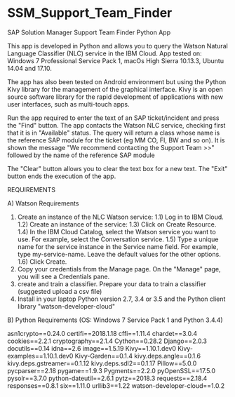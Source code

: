 # SSM_Support_Team_Finder
SAP Solution Manager Support Team Finder Python App

This app is developed in Python and allows you to query the Watson Natural Language Classifier (NLC) service in the IBM Cloud.
App tested on: Windows 7 Professional Service Pack 1, macOs High Sierra 10.13.3, Ubuntu 14.04 and 17.10. 

The app has also been tested on Android environment but using the Python Kivy library for the management of the graphical interface. Kivy is an open source software library for the rapid development of applications with new user interfaces, such as multi-touch apps.

Run the app required to enter the text of an SAP ticket/incident and press the "Find" button.
The app contacts the Watson NLC service, checking first that it is in "Available" status. The query will return a class whose name is the reference SAP module for the ticket (eg MM CO, FI, BW and so on).
It is shown the message "We recommend contacting the Support Team >>" followed by the name of the reference SAP module

The "Clear" button allows you to clear the text box for a new text.
The "Exit" button ends the execution of the app.

REQUIREMENTS

A) Watson Requirements

1) Create an instance of the NLC Watson service:
   1.1) Log in to IBM Cloud.
   1.2) Create an instance of the service:
   1.3) Click on Create Resource.
   1.4) In the IBM Cloud Catalog, select the Watson service you want to use. For example, select the Conversation service.
   1.5) Type a unique name for the service instance in the Service name field. For example, type my-service-name. Leave the default
        values for the other options.
   1.6) Click Create.
2) Copy your credentials from the Manage page. On the "Manage" page, you will see a Credentials pane.
3) create and train a classifier. Prepare your data to train a classifier (suggested upload a csv file)
4) Install in your laptop Python version 2.7, 3.4 or 3.5 and the Python client library "watson-developer-cloud" 

B) Python Requirements (OS: Windows 7 Service Pack 1 and Python 3.4.4)

asn1crypto==0.24.0
certifi==2018.1.18
cffi==1.11.4
chardet==3.0.4
cookies==2.2.1
cryptography==2.1.4
Cython==0.28.2
Django==2.0.3
docutils==0.14
idna==2.6
image==1.5.19
Kivy==1.10.1.dev0
Kivy-examples==1.10.1.dev0
Kivy-Garden==0.1.4
kivy.deps.angle==0.1.6
kivy.deps.gstreamer==0.1.12
kivy.deps.sdl2==0.1.17
Pillow==5.0.0
pycparser==2.18
pygame==1.9.3
Pygments==2.2.0
pyOpenSSL==17.5.0
pysolr==3.7.0
python-dateutil==2.6.1
pytz==2018.3
requests==2.18.4
responses==0.8.1
six==1.11.0
urllib3==1.22
watson-developer-cloud==1.0.2


